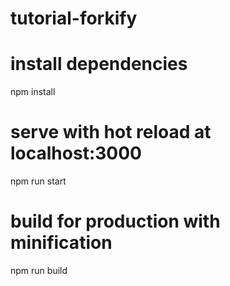# tutorial-forkify

# install dependencies
npm install

# serve with hot reload at localhost:3000
npm run start

# build for production with minification
npm run build
